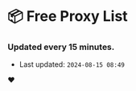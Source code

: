 # :package: Free Proxy List
### Updated every 15 minutes.

- Last updated: `2024-08-15 08:49`

:heart:
